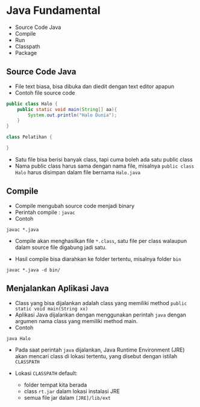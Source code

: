 # Java Fundamental #

* Source Code Java
* Compile
* Run
* Classpath
* Package

## Source Code Java ##

* File text biasa, bisa dibuka dan diedit dengan text editor apapun
* Contoh file source code

```java
public class Halo {
    public static void main(String[] aa){
        System.out.println("Halo Dunia");
    }
}

class Pelatihan {

}
```

* Satu file bisa berisi banyak class, tapi cuma boleh ada satu public class
* Nama public class harus sama dengan nama file, misalnya `public class Halo` harus disimpan dalam file bernama `Halo.java`

## Compile ##

* Compile mengubah source code menjadi binary
* Perintah compile : `javac`
* Contoh

```
javac *.java
```

* Compile akan menghasilkan file `*.class`, satu file per class walaupun dalam source file digabung jadi satu.

* Hasil compile bisa diarahkan ke folder tertentu, misalnya folder `bin`

```
javac *.java -d bin/
```

## Menjalankan Aplikasi Java ##

* Class yang bisa dijalankan adalah class yang memiliki method `public static void main(String xx)`
* Aplikasi Java dijalankan dengan menggunakan perintah `java` dengan argumen nama class yang memiliki method main.
* Contoh

```
java Halo
```

* Pada saat perintah `java` dijalankan, Java Runtime Environment (JRE) akan mencari class di lokasi tertentu, yang disebut dengan istilah `CLASSPATH`

* Lokasi `CLASSPATH` default:

    * folder tempat kita berada
    * class `rt.jar` dalam lokasi instalasi JRE
    * semua file jar dalam `[JRE]/lib/ext`

 